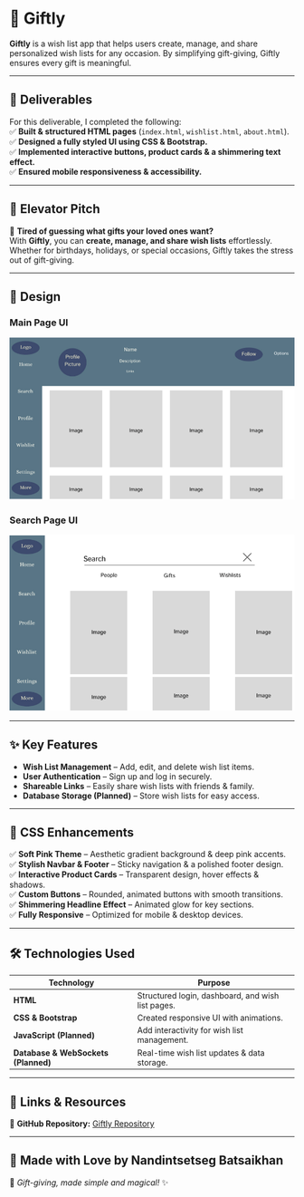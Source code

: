 # 🎁 Giftly 

**Giftly** is a wish list app that helps users create, manage, and share personalized wish lists for any occasion. By simplifying gift-giving, Giftly ensures every gift is meaningful.

---

## **📌 Deliverables**
For this deliverable, I completed the following:  
✅ **Built & structured HTML pages** (`index.html`, `wishlist.html`, `about.html`).  
✅ **Designed a fully styled UI using CSS & Bootstrap.**  
✅ **Implemented interactive buttons, product cards & a shimmering text effect.**  
✅ **Ensured mobile responsiveness & accessibility.**  

---

## **🚀 Elevator Pitch**
🎁 **Tired of guessing what gifts your loved ones want?**  
With **Giftly**, you can **create, manage, and share wish lists** effortlessly. Whether for birthdays, holidays, or special occasions, Giftly takes the stress out of gift-giving.

---

## **🎨 Design**
### **Main Page UI**
![Main Page](images/MainPage.png)

### **Search Page UI**
![Search Page](images/Search.png)

---

## **✨ Key Features**
- **Wish List Management** – Add, edit, and delete wish list items.  
- **User Authentication** – Sign up and log in securely.  
- **Shareable Links** – Easily share wish lists with friends & family.  
- **Database Storage (Planned)** – Store wish lists for easy access.  

---

## **🎀 CSS Enhancements**
✅ **Soft Pink Theme** – Aesthetic gradient background & deep pink accents.  
✅ **Stylish Navbar & Footer** – Sticky navigation & a polished footer design.  
✅ **Interactive Product Cards** – Transparent design, hover effects & shadows.  
✅ **Custom Buttons** – Rounded, animated buttons with smooth transitions.  
✅ **Shimmering Headline Effect** – Animated glow for key sections.  
✅ **Fully Responsive** – Optimized for mobile & desktop devices.  

---

## **🛠️ Technologies Used**
| Technology | Purpose |
|------------|---------|
| **HTML** | Structured login, dashboard, and wish list pages. |
| **CSS & Bootstrap** | Created responsive UI with animations. |
| **JavaScript (Planned)** | Add interactivity for wish list management. |
| **Database & WebSockets (Planned)** | Real-time wish list updates & data storage. |

---

## **📎 Links & Resources**
🔗 **GitHub Repository:** [Giftly Repository](https://github.com/nandinnnnnnnnnnnn/Startup)  

---

## **💖 Made with Love by Nandintsetseg Batsaikhan**
🎀 _Gift-giving, made simple and magical!_ ✨  
